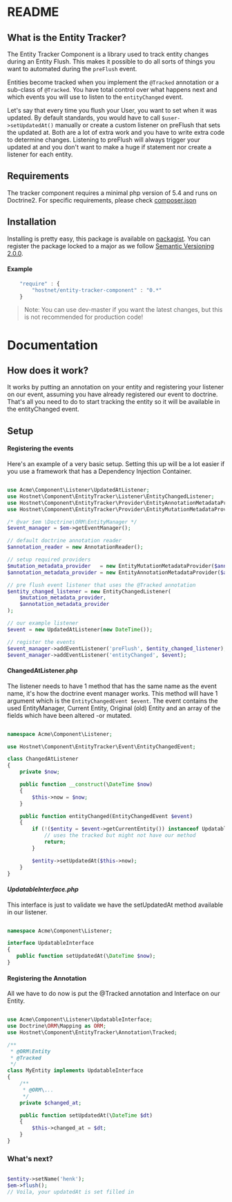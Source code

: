 README
======


What is the Entity Tracker?
---------------------------
The Entity Tracker Component is a library used to track entity changes during an Entity Flush. This makes it possible to do all sorts of things you want to automated during the `preFlush` event.

Entities become tracked when you implement the `@Tracked` annotation or a sub-class of `@Tracked`. You have total control over what happens next and which events you will use to listen to the `entityChanged` event.

Let's say that every time you flush your User, you want to set when it was updated. By default standards, you would have to call `$user->setUpdatedAt()` manually or create a custom listener on preFlush that sets the updated at. Both are a lot of extra work and you have to write extra code to determine changes. Listening to preFlush will always trigger your updated at and you don't want to make a huge if statement nor create a listener for each entity.

Requirements
------------
The tracker component requires a minimal php version of 5.4 and runs on Doctrine2. For specific requirements, please check [composer.json](../master/composer.json)

Installation
------------

Installing is pretty easy, this package is available on [packagist](https://packagist.org/packages/hostnet/entity-tracker-component). You can register the package locked to a major as we follow [Semantic Versioning 2.0.0](http://semver.org/).

#### Example

```javascript
    "require" : {
        "hostnet/entity-tracker-component" : "0.*"
    }

```
> Note: You can use dev-master if you want the latest changes, but this is not recommended for production code!


Documentation
=============

How does it work?
-----------------

It works by putting an annotation on your entity and registering your listener on our event, assuming you have already registered our event to doctrine. That's all you need to do to start tracking the entity so it will be available in the entityChanged event.

Setup
-----

#### Registering the events

Here's an example of a very basic setup. Setting this up will be a lot easier if you use a framework that has a Dependency Injection Container.

```php

use Acme\Component\Listener\UpdatedAtListener;
use Hostnet\Component\EntityTracker\Listener\EntityChangedListener;
use Hostnet\Component\EntityTracker\Provider\EntityAnnotationMetadataProvider;
use Hostnet\Component\EntityTracker\Provider\EntityMutationMetadataProvider;

/* @var $em \Doctrine\ORM\EntityManager */
$event_manager = $em->getEventManager();

// default doctrine annotation reader
$annotation_reader = new AnnotationReader();

// setup required providers
$mutation_metadata_provider   = new EntityMutationMetadataProvider($annotation_reader);
$annotation_metadata_provider = new EntityAnnotationMetadataProvider($annotation_reader);

// pre flush event listener that uses the @Tracked annotation
$entity_changed_listener = new EntityChangedListener(
    $mutation_metadata_provider,
    $annotation_metadata_provider
);

// our example listener
$event = new UpdatedAtListener(new DateTime());

// register the events
$event_manager->addEventListener('preFlush', $entity_changed_listener);
$event_manager->addEventListener('entityChanged', $event);

```

#### ChangedAtListener.php
The listener needs to have 1 method that has the same name as the event name, it's how the doctrine event manager works. This method will have 1 argument which is the `EntityChangedEvent $event`. The event contains the used EntityManager, Current Entity, Original (old) Entity and an array of the fields which have been altered -or mutated.

```php

namespace Acme\Component\Listener;

use Hostnet\Component\EntityTracker\Event\EntityChangedEvent;

class ChangedAtListener
{
    private $now;

    public function __construct(\DateTime $now)
    {
        $this->now = $now;
    }

    public function entityChanged(EntityChangedEvent $event)
    {
        if (!($entity = $event->getCurrentEntity()) instanceof UpdatableInterface) {
            // uses the tracked but might not have our method
            return;
        }

        $entity->setUpdatedAt($this->now);
    }
}


```

#### _UpdatableInterface.php_
This interface is just to validate we have the setUpdatedAt method available in our listener.

```php

namespace Acme\Component\Listener;

interface UpdatableInterface
{
   public function setUpdatedAt(\DateTime $now);
}


```

#### Registering the Annotation
All we have to do now is put the @Tracked annotation and Interface on our Entity.

```php

use Acme\Component\Listener\UpdatableInterface;
use Doctrine\ORM\Mapping as ORM;
use Hostnet\Component\EntityTracker\Annotation\Tracked;

/**
 * @ORM\Entity
 * @Tracked
 */
class MyEntity implements UpdatableInterface
{
    /**
     * @ORM\...
     */
    private $changed_at;

    public function setUpdatedAt(\DateTime $dt)
    {
        $this->changed_at = $dt;
    }
}

```

### What's next?

```php

$entity->setName('henk');
$em->flush();
// Voila, your updatedAt is set filled in

```

